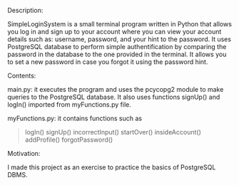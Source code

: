 Description:

SimpleLoginSystem is a small terminal program written in Python that allows you log in and sign up
to your account where you can view your account details such as: username, password, and your hint to the password.
It uses PostgreSQL database to perform simple authentification by comparing the password in the database to the one
provided in the terminal. It allows you to set a new password in case you forgot it using the password hint.

Contents:

main.py: it executes the program and uses the pcycopg2 module to make queries to the PostgreSQL database.
It also uses functions signUp() and logIn() imported from myFunctions.py file.

myFunctions.py: it contains functions such as
> logIn()
> signUp()
> incorrectInput()
> startOver()
> insideAccount()
> addProfile()
> forgotPassword()

Motivation:

I made this project as an exercise to practice the basics of PostgreSQL DBMS.

